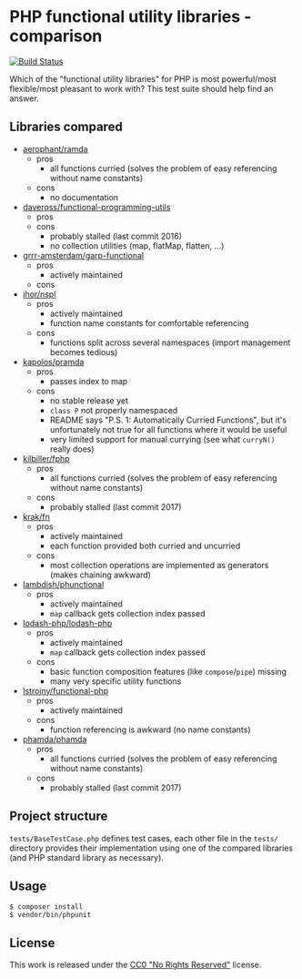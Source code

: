 # PHP functional utility libraries - comparison

[![Build Status](https://travis-ci.org/igneus/php-functional-util-comparison.svg?branch=master)](https://travis-ci.org/igneus/php-functional-util-comparison)

Which of the "functional utility libraries" for PHP is
most powerful/most flexible/most pleasant to work with?
This test suite should help find an answer.

## Libraries compared

* [aerophant/ramda](https://github.com/aerophant/ramda)
    - pros
        - all functions curried (solves the problem of easy referencing without name constants)
    - cons
        - no documentation
* [daveross/functional-programming-utils](https://github.com/daveross/functional-programming-utils)
    - pros
    - cons
        - probably stalled (last commit 2016)
        - no collection utilities (map, flatMap, flatten, ...)
* [grrr-amsterdam/garp-functional](https://github.com/grrr-amsterdam/garp-functional)
    - pros
        - actively maintained
    - cons
* [ihor/nspl](https://github.com/ihor/nspl)
    - pros
        - actively maintained
        - function name constants for comfortable referencing
    - cons
        - functions split across several namespaces (import management becomes tedious)
* [kapolos/pramda](https://github.com/kapolos/pramda)
    - pros
        - passes index to map
    - cons
        - no stable release yet
        - `class P` not properly namespaced
        - README says "P.S. 1: Automatically Curried Functions", but it's unfortunately not true for all functions where it would be useful
        - very limited support for manual currying (see what `curryN()` really does)
* [kilbiller/fphp](https://github.com/kilbiller/fphp)
    - pros
        - all functions curried (solves the problem of easy referencing without name constants)
    - cons
        - probably stalled (last commit 2017)
* [krak/fn](https://github.com/krakphp/fn)
    - pros
        - actively maintained
        - each function provided both curried and uncurried
    - cons
        - most collection operations are implemented as generators (makes chaining awkward)
* [lambdish/phunctional](https://github.com/Lambdish/phunctional)
    - pros
        - actively maintained
        - `map` callback gets collection index passed
* [lodash-php/lodash-php](https://github.com/lodash-php/lodash-php)
    - pros
        - actively maintained
        - `map` callback gets collection index passed
    - cons
        - basic function composition features (like `compose`/`pipe`) missing
        - many very specific utility functions
* [lstrojny/functional-php](https://github.com/lstrojny/functional-php)
    - pros
        - actively maintained
    - cons
        - function referencing is awkward (no name constants)
* [phamda/phamda](https://github.com/mpajunen/phamda)
    - pros
        - all functions curried (solves the problem of easy referencing without name constants)
    - cons
        - probably stalled (last commit 2017)

## Project structure

`tests/BaseTestCase.php` defines test cases, each other file in the `tests/` directory
provides their implementation using one of the compared libraries
(and PHP standard library as necessary).

## Usage

```
$ composer install
$ vendor/bin/phpunit
```

## License

This work is released under the
[CC0 "No Rights Reserved"](https://creativecommons.org/share-your-work/public-domain/cc0/)
license.
